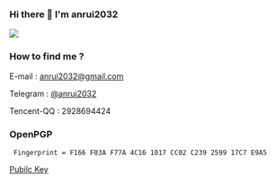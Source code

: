 ### Hi there 👋 I'm anrui2032

[![](https://github-readme-stats.vercel.app/api?username=anrui2032)](https://github.com/anrui2032)

### How to find me ?

E-mail : anrui2032@gmail.com

Telegram : [@anrui2032](https://t.me/anrui2032)

Tencent-QQ : 2928694424

### OpenPGP

     Fingerprint = F166 F03A F77A 4C16 1017 CC02 C239 2599 17C7 E9A5

[Pubilc Key](https://raw.githubusercontent.com/anrui2032/anrui2032/master/gpg/gpg-public.key)
